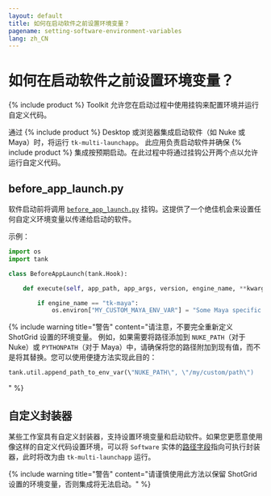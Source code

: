 ```yaml
---
layout: default
title: 如何在启动软件之前设置环境变量？
pagename: setting-software-environment-variables
lang: zh_CN
---
```


# 如何在启动软件之前设置环境变量？

{% include product %} Toolkit 允许您在启动过程中使用挂钩来配置环境并运行自定义代码。

通过 {% include product %} Desktop 或浏览器集成启动软件（如 Nuke 或 Maya）时，将运行 `tk-multi-launchapp`。
此应用负责启动软件并确保 {% include product %} 集成按预期启动。在此过程中将通过挂钩公开两个点以允许运行自定义代码。

## before_app_launch.py

软件启动前将调用 [`before_app_launch.py`](https://github.com/shotgunsoftware/tk-multi-launchapp/blob/6a884aa144851148e8369e9f35a2471087f98d16/hooks/before_app_launch.py) 挂钩。这提供了一个绝佳机会来设置任何自定义环境变量以传递给启动的软件。

示例：

```python
import os
import tank

class BeforeAppLaunch(tank.Hook):

    def execute(self, app_path, app_args, version, engine_name, **kwargs):

        if engine_name == "tk-maya":
            os.environ["MY_CUSTOM_MAYA_ENV_VAR"] = "Some Maya specific setting"
```

{% include warning title="警告" content="请注意，不要完全重新定义 ShotGrid 设置的环境变量。
例如，如果需要将路径添加到 `NUKE_PATH`（对于 Nuke）或 `PYTHONPATH`（对于 Maya）中，请确保将您的路径附加到现有值，而不是将其替换。您可以使用便捷方法实现此目的：

```python
tank.util.append_path_to_env_var(\"NUKE_PATH\", \"/my/custom/path\")
```
" %}

## 自定义封装器

某些工作室具有自定义封装器，支持设置环境变量和启动软件。如果您更愿意使用像这样的自定义代码设置环境，可以将 `Software` 实体的[路径字段](https://support.shotgunsoftware.com/hc/zh-cn/articles/115000067493-Integrations-Admin-Guide#Example:%20Add%20your%20own%20Software)指向可执行封装器，此时将改为由 `tk-multi-launchapp` 运行。

{% include warning title="警告" content="请谨慎使用此方法以保留 ShotGrid 设置的环境变量，否则集成将无法启动。" %}
